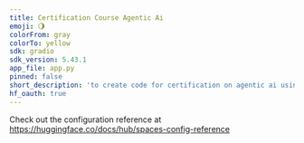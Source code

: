 ```yaml
---
title: Certification Course Agentic Ai
emoji: 🌖
colorFrom: gray
colorTo: yellow
sdk: gradio
sdk_version: 5.43.1
app_file: app.py
pinned: false
short_description: 'to create code for certification on agentic ai using '
hf_oauth: true
---
```


Check out the configuration reference at https://huggingface.co/docs/hub/spaces-config-reference
